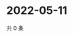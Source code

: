 # 2022-05-11

共 0 条

<!-- BEGIN WEIBO -->
<!-- 最后更新时间 Wed May 11 2022 18:18:43 GMT+0800 (China Standard Time) -->

<!-- END WEIBO -->
